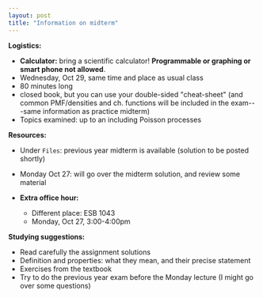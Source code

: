 ```yaml
---
layout: post
title: "Information on midterm"
---
```



**Logistics:**

- **Calculator:** bring a scientific calculator! **Programmable or graphing or smart phone not allowed**.
- Wednesday, Oct 29, same time and place as usual class
- 80 minutes long
- closed book, but you can use your double-sided "cheat-sheet" (and common PMF/densities and ch. functions will be included in the exam---same information as practice midterm)
- Topics examined: up to an including Poisson processes


**Resources:**

- Under ``Files``:  previous year midterm is available (solution to be posted shortly)
- Monday Oct 27: will go over the midterm solution, and review some material 
- **Extra office hour:**

   * Different place: ESB 1043 
   * Monday, Oct 27, 3:00-4:00pm


**Studying suggestions:**

- Read carefully the assignment solutions
- Definition and properties: what they mean, and their precise statement
- Exercises from the textbook
- Try to do the previous year exam before the Monday lecture (I might go over some questions)